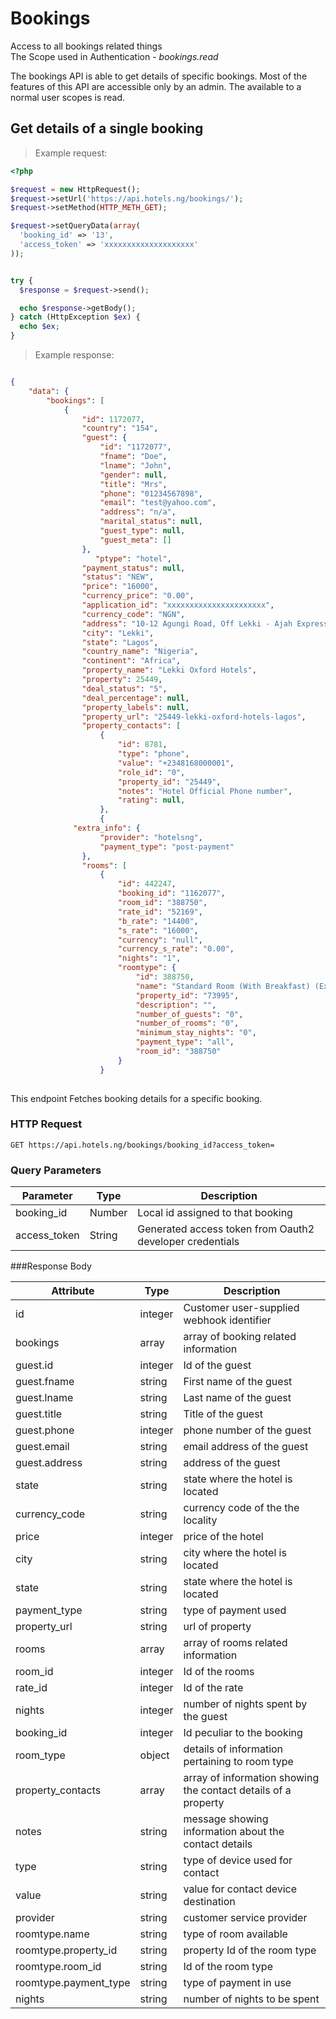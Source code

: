 # Bookings
Access to all bookings related things<br>
The Scope used in Authentication - <em> bookings.read </em>
</br>

The bookings API is able to get details of specific bookings. Most of the features of this API are accessible only by an admin. The available to a normal user scopes is read.
## Get details of a single booking

>Example request:

```php
<?php

$request = new HttpRequest();
$request->setUrl('https://api.hotels.ng/bookings/');
$request->setMethod(HTTP_METH_GET);

$request->setQueryData(array(
  'booking_id' => '13',
  'access_token' => 'xxxxxxxxxxxxxxxxxxxx'
));


try {
  $response = $request->send();

  echo $response->getBody();
} catch (HttpException $ex) {
  echo $ex;
}

```
 >Example response:

```json

{
    "data": {
        "bookings": [
            {
                "id": 1172077,
                "country": "154",
                "guest": {
                    "id": "1172077",
                    "fname": "Doe",
                    "lname": "John",
                    "gender": null,
                    "title": "Mrs",
                    "phone": "01234567898",
                    "email": "test@yahoo.com",
                    "address": "n/a",
                    "marital_status": null,
                    "guest_type": null,
                    "guest_meta": []
                },
                   "ptype": "hotel",
                "payment_status": null,
                "status": "NEW",
                "price": "16000",
                "currency_price": "0.00",
                "application_id": "xxxxxxxxxxxxxxxxxxxxxx",
                "currency_code": "NGN",
                "address": "10-12 Agungi Road, Off Lekki - Ajah Expressway, Before Chevron Roundabout",
                "city": "Lekki",
                "state": "Lagos",
                "country_name": "Nigeria",
                "continent": "Africa",
                "property_name": "Lekki Oxford Hotels",
                "property": 25449,
                "deal_status": "5",
                "deal_percentage": null,
                "property_labels": null,
                "property_url": "25449-lekki-oxford-hotels-lagos",
                "property_contacts": [
                    {
                        "id": 8781,
                        "type": "phone",
                        "value": "+2348168000001",
                        "role_id": "0",
                        "property_id": "25449",
                        "notes": "Hotel Official Phone number",
                        "rating": null,
                    },
                    {
              "extra_info": {
                    "provider": "hotelsng",
                    "payment_type": "post-payment"
                },
                "rooms": [
                    {
                        "id": 442247,
                        "booking_id": "1162077",
                        "room_id": "388750",
                        "rate_id": "52169",
                        "b_rate": "14400",
                        "s_rate": "16000",
                        "currency": "null",
                        "currency_s_rate": "0.00",
                        "nights": "1",
                        "roomtype": {
                            "id": 388750,
                            "name": "Standard Room (With Breakfast) (Exclusive Deal Based on Availability)",
                            "property_id": "73995",
                            "description": "",
                            "number_of_guests": "0",
                            "number_of_rooms": "0",
                            "minimum_stay_nights": "0",
                            "payment_type": "all",
                            "room_id": "388750"
                        }
                    }
                

```
This endpoint Fetches booking details for a specific booking.

### HTTP Request

  
  `GET https://api.hotels.ng/bookings/booking_id?access_token=`

### Query Parameters

Parameter | Type | Description
--------- | ------- | -----------
booking_id | Number | Local id assigned to that booking
access_token | String | Generated access token from Oauth2 developer credentials


###Response Body

Attribute | Type | Description
--------- | ------- | -----------
        id| integer | Customer user-supplied webhook identifier
  bookings|array|array of booking related information
  guest.id| integer|Id of the guest
  guest.fname | string | First name of the guest
  guest.lname|string|Last name of the guest
  guest.title|string|Title of the guest
  guest.phone|integer|phone number of the guest
  guest.email|string|email address of the guest
  guest.address|string|address of the guest
  state|string|state where the hotel is located
  currency_code|string|currency code of the the locality
  price|integer|price of the hotel
  city|string|city where the hotel is located
  state|string|state where the hotel is located
  payment_type|string|type of payment used
  property_url|string|url of property
  rooms|array|array of rooms related information
  room_id|integer|Id of the rooms
  rate_id|integer|Id of the rate
  nights|integer|number of nights spent by the guest
  booking_id|integer|Id peculiar to the booking
room_type|object|details of information pertaining to room type
property_contacts|array|array of information showing the contact details of a property
notes|string|message showing information about the contact details
type|string|type of device used for contact
value|string|value for contact device destination 
provider|string|customer service provider
roomtype.name|string|type of room available
roomtype.property_id|string|property Id of the room type
roomtype.room_id|string|Id of the room type
roomtype.payment_type|string|type of payment in use
nights|string|number of nights to be spent

